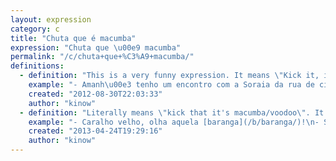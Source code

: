 ```yaml
---
layout: expression
category: c
title: "Chuta que é macumba"
expression: "Chuta que \u00e9 macumba"
permalink: "/c/chuta+que+%C3%A9+macumba/"
definitions:
  - definition: "This is a very funny expression. It means \"Kick it, it is witchcraft!\". Macumba is a ritual in some religions where food, dead chicken, candles and other things are offered to gods or spirits. \n\nThis expression is used to show disagreement with bad luck, or to show that something is ugly or must be avoided."
    example: "- Amanh\u00e3 tenho um encontro com a Soraia da rua de cima. Voc\u00ea conhece ela?\n- Conhe\u00e7o sim, mas chuta que \u00e9 macumba [mano](/m/mano/)."
    created: "2012-08-30T22:03:33"
    author: "kinow"
  - definition: "Literally means \"kick that it's macumba/voodoo\". It can have different meanings, depending on the context. But usually it is used with pejorative connotations. \n\nCan be used to describe a bad situation. When used to talk about a woman, it means that she is very ugly."
    example: "- Caralho velho, olha aquela [baranga](/b/baranga/)!\n- Sai! Chuta que \u00e9 macumba!"
    created: "2013-04-24T19:29:16"
    author: "kinow"
---
```

